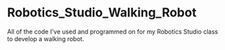 # Robotics_Studio_Walking_Robot
All of the code I've used and programmed on for my Robotics Studio class to develop a walking robot. 
